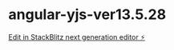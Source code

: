 # angular-yjs-ver13.5.28

[Edit in StackBlitz next generation editor ⚡️](https://stackblitz.com/~/github.com/moneyan9/angular-yjs-ver13.5.28)